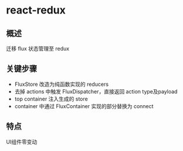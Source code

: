 # react-redux

## 概述

迁移 flux 状态管理至 redux

## 关键步骤

- FluxStore 改造为纯函数实现的 reducers
- 去掉 actions 中触发 FluxDispatcher，直接返回 action type及payload
- top container 注入生成的 store
- container 中通过 FluxContainer 实现的部分替换为 connect

## 特点

UI组件零变动
